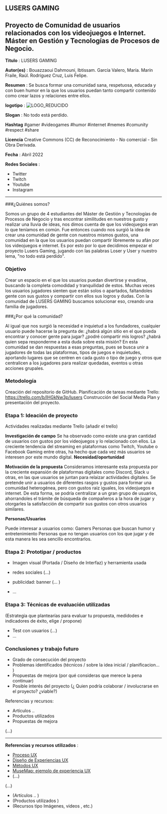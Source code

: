 ## LUSERS GAMING

Proyecto de Comunidad de usuarios relacionados con los videojuegos e Internet.
Máster en Gestión y Tecnologías de Procesos de Negocio.
----

**Titulo** : LUSERS GAMING

**Autor(es)** : 
Bouazzaoui Dahmouni, Ibtissam.
García Valero, María.
Marín Fraile, Raúl.
Rodríguez Cruz, Luis Felipe.

**Resumen** : Se busca formar una comunidad sana, respetuosa, educada y con buen humor en la que los usuarios puedan tanto compartir contenido como crear lazos y relaciones entre ellos.

**logotipo** : ![LOGO_REDUCIDO](https://user-images.githubusercontent.com/103737993/164441298-855632e6-229f-4e0e-a969-813b702b96f6.png)

**Slogan** : No todo está perdido.

**Hashtag** #gamer #videogames #humor #internet #memes #comunity #respect #share

**Licencia**   Creative Commons (CC) de Reconocimiento - No comercial - Sin Obra Derivada.

**Fecha** : Abril 2022

**Redes Sociales** : 

* Twitter
* Twitch
* Youtube
* Instagram

--- 

###¿Quiénes somos?

Somos un grupo de 4 estudiantes del Máster de Gestión y Tecnologías de Procesos de Negocio y tras
encontrar similitudes en nuestros gusto y realizar una lluvia de ideas, nos dimos cuenta de que los videojuegos eran
lo que teníamos en común. Fue entonces cuando nos surgió la idea de crear una comunidad de gente con nuestros mismos gustos,
una comunidad en la que los usuarios puedan compartir libremente su afán por los videojuegos e internet. Es por esto
por lo que decidimos empezar el proyecto Lusers Gaming, jugando con las palabras Loser y User y nuestro lema, "no todo está perdido".

### Objetivo

Crear un espacio en el que los usuarios puedan divertirse y evadirse, buscando la completa comodidad y tranquilidad de estos.
Muchas veces los usuarios jugadores sienten que están solos o apartados, faltandoles gente con sus gustos y compartir con
ellos sus logros y dudas. Con la comunidad de LUSERS GAMING buscamos solucionar eso, creando una familia de jugadores.

###¿Por qué la comunidad?

Al igual que nos surgió la necesidad e inquietud a los fundadores, cualquier usuario puede hacerse la pregunta de:
¿habrá algún sitio en el que pueda encontrar y conocer gente para jugar? ¿podré compartir mis logros? ¿habrá quien sepa
responderme a esta duda sobre esta misión?
En esta comunidad se dan respuestas a esas preguntas, pues se busca unir a jugadores de todas las plataformas, tipos de juegos
e inquietudes, aportando lugares que se centren en cada gusto o tipo de juego y otros que centralicen a los jugadores
para realizar quedadas, eventos u otras acciones grupales.

### Metodología

Creación del repositorio de GitHub.
Planificación de tareas mediante Trello: https://trello.com/b/IHGkNw3p/lusers
Construcción del Social Media Plan y presentación del proyecto.

### Etapa 1: Ideación de proyecto 

Actividades realizadas mediante Trello (añadir el trello)

**Investigación de campo**
Se ha observado como existe una gran cantidad de usuarios con gustos por los videojuegos y lo relacionado con ellos. La creciente tendencia del streaming en plataformas como Twitch, Youtube o Facebook Gaming entre otras, ha hecho que cada vez más usuarios se interesen por este mundo digital.
**Necesidad/oportunidad**

**Motivación de la propuesta**
Consideramos interesante esta propuesta por la creciente expansión de plataformas digitales como Discord, Slack u otras, en las que usuarios se juntan para relaizar actividades digitales. Se pretende unir a usuarios de diferentes rasgos y gustos para formar una comunidad heterogénea, pero con gustos raiz iguales, los videojuegos e internet. De esta forma, se podría centralizar a un gran grupo de usuarios, ahorrandoles el trámite de búsqueda de compañeros a la hora de jugar y otorgarles la satisfacción de compartir sus gustos con otros usuarios similares.

**Personas/Usuarios**

Puede interesar a usuarios como:
Gamers
Personas que buscan humor y entretenimiento
Personas que no tengan usuarios con los que jugar y de esta manera les sea sencillo encontrarlos.

### Etapa 2: Prototipar / productos 

* Imagen visual (Portada / Diseño de Interfaz) y herramienta usada 

* redes sociales (...) 

* publicidad: banner (... ) 

* ...

### Etapa 3: Técnicas de evaluación utilizadas

(Estrategia que plantearías para evaluar tu propuesta, medidodes e indicadores de éxito, elige / propone) 

* Test con usuarios (...) 
* ... 

### Conclusiones y trabajo futuro

* Grado de consecución del proyecto 
* Problemas identificados  (técnicos / sobre la idea inicial / planificacion… ) 
* Propuestas de mejora (por qué consideras que merece la pena continuar)
* Posible interés del proyecto (¿ Quien podría  colaborar / involucrarse en el proyecto? ¿viable?)

Referencias y recursos: 

* Artículos ..  
* Productos utilizados  
* Propuestas de mejora

(...)

----

**Referencias y recursos utilizados** :

* [Proceso UX](https://uxmastery.com/resources/process/)
* [Diseño de Experiencias UX](http://www.nosolousabilidad.com/articulos/uxd.htm) 
* [Métodos UX](https://mgea.github.io/UX-DIU-Checklist/index.html) 
* [MuseMap: ejemplo de experiencia UX](https://blog.prototypr.io/musemap-street-art-app-ux-case-study-9bec6a99823b) 
* (...) 

(...)
* (Artículos ..  )
* (Productos utilizados ) 
* (Recursos tipo Imágenes, videos , etc.)
